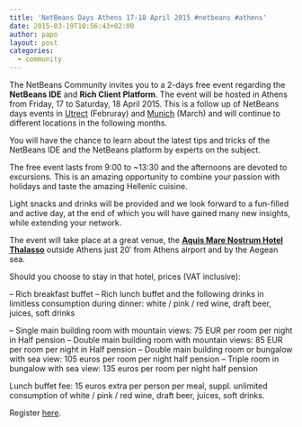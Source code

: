 ```yaml
---
title: 'NetBeans Days Athens 17-18 April 2015 #netbeans #athens'
date: 2015-03-19T10:56:43+02:00
author: papo
layout: post
categories:
  - community
---
```

The NetBeans Community invites you to a 2-days free event regarding the **NetBeans IDE** and **Rich Client Platform**. The event will be hosted in Athens from Friday, 17 to Saturday, 18 April 2015. This is a follow up of NetBeans days events in <a href="http://netbeans.dzone.com/articles/agenda-netbeans-day-netherlands-1" rel="nofollow">Utrect</a> (Februray) and <a href="https://blogs.oracle.com/geertjan/entry/netbeans_day_in_germany_16" rel="nofollow">Munich</a> (March) and will continue to different locations in the following months.

You will have the chance to learn about the latest tips and tricks of the NetBeans IDE and the NetBeans platform by experts on the subject.

The free event lasts from 9:00 to ~13:30 and the afternoons are devoted to excursions. This is an amazing opportunity to combine your passion with holidays and taste the amazing Hellenic cuisine.

Light snacks and drinks will be provided and we look forward to a fun-filled and active day, at the end of which you will have gained many new insights, while extending your network.

The event will take place at a great venue, the <a href="http://www.mare-nostrum.gr" target="_blank" rel="nofollow"><strong>Aquis Mare Nostrum Hotel Thalasso</strong></a> outside Athens just 20′ from Athens airport and by the Aegean sea.

Should you choose to stay in that hotel, prices (VAT inclusive):

– Rich breakfast buffet – Rich lunch buffet and the following drinks in limitless consumption during dinner: white / pink / red wine, draft beer, juices, soft drinks

– Single main building room with mountain views: 75 EUR per room per night in Half pension – Double main building room with mountain views: 85 EUR per room per night in Half pension – Double main building room or bungalow with sea view: 105 euros per room per night half pension – Triple room in bungalow with sea view: 135 euros per room per night half pension

Lunch buffet fee: 15 euros extra per person per meal, suppl. unlimited consumption of white / pink / red wine, draft beer, juices, soft drinks.

Register [here](https://www.eventbrite.com/e/netbeans-days-athens-17-18-april-2015-tickets-15821435339).

&nbsp;